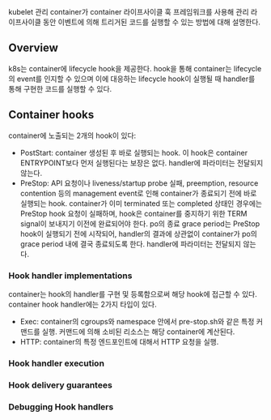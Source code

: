 kubelet 관리 container가 container 라이프사이클 훅 프레임워크를 사용해 관리 라이프사이클 동안 이벤트에 의해 트리거된 코드를 실행할 수 있는 방법에 대해 설명한다.

## Overview
k8s는 container에 lifecycle hook을 제공한다. hook을 통해 container는 lifecycle의 event를 인지할 수 있으며 이에 대응하는 lifecycle hook이 실행될 때 handler를 통해 구현한 코드를 실행할 수 있다.

## Container hooks
container에 노출되는 2개의 hook이 있다:

- PostStart: container 생성된 후 바로 실행되는 hook. 이 hook은 container ENTRYPOINT보다 먼저 실행된다는 보장은 없다. handler에 파라미터는 전달되지 않는다.
- PreStop: API 요청이나 liveness/startup probe 실패, preemption, resource contention 등의 management event로 인해 container가 종료되기 전에 바로 실행되는 hook. container가 이미 terminated 또는 completed 상태인 경우에는 PreStop hook 요청이 실패하며, hook은 container를 중지하기 위한 TERM signal이 보내지기 이전에 완료되어야 한다. po의 종료 grace period는 PreStop hook이 실행되기 전에 시작되어, handler의 결과에 상관없이 container가 po의 grace period 내에 결국 종료되도록 한다. handler에 파라미터는 전달되지 않는다.

### Hook handler implementations
container는 hook의 handler를 구현 및 등록함으로써 해당 hook에 접근할 수 있다. container hook handler에는 2가지 타입이 있다.

- Exec: container의 cgroups와 namespace 안에서 pre-stop.sh와 같은 특정 커맨드를 실행. 커맨드에 의해 소비된 리소스는 해당 container에 계산된다.
- HTTP: container의 특정 엔드포인트에 대해서 HTTP 요청을 실행.

### Hook handler execution

### Hook delivery guarantees

### Debugging Hook handlers